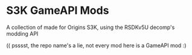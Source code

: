 # S3K GameAPI Mods
A collection of made for Origins S3K, using the RSDKv5U decomp's modding API

(( psssst, the repo name's a lie, not every mod here is a GameAPI mod :)
